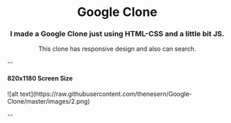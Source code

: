 <h1 align="center">Google Clone</h1>
<h3 align="center">I made a Google Clone just using HTML-CSS and a little bit JS.</h3>
<p align="center">This clone has responsive design and also can search.</p>

--

<h4 align="center>1280x800 Screen Size</h4>
![alt text](https://raw.githubusercontent.com/thenesern/Google-Clone/master/images/1.png)
           
--
           
<h4 align="center>820x1180 Screen Size</h4>
![alt text](https://raw.githubusercontent.com/thenesern/Google-Clone/master/images/2.png)

--

<h4 align="center>375x812 Screen Size</h4>
![alt text](https://raw.githubusercontent.com/thenesern/Google-Clone/master/images/3.png)
           
----
